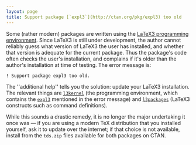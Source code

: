 ```yaml
---
layout: page
title: Support package [`expl3`](http://ctan.org/pkg/expl3) too old
---
```





Some (rather modern) packages are written using the 
[LaTeX3 programming environment](./FAQ-LaTeX3.html).  Since LaTeX3
is still under development, the author cannot reliably guess what
version of LaTeX3 the user has installed, and whether that version
is adequate for the current package.  Thus the package's code often
checks the user's installation, and complains if it's older than the
author's installation at time of testing.  The error message is:
```latex
! Support package expl3 too old.
```
The ''additional help'' tells you the solution: update your LaTeX3
installation.  The relevant things are [`l3kernel`](http://ctan.org/pkg/l3kernel) (the
programming environment, which contains the [`expl3`](http://ctan.org/pkg/expl3) mentioned
in the error message) and [`l3packages`](http://ctan.org/pkg/l3packages) (LaTeX3 constructs
such as command definitions).


While this sounds a drastic remedy, it is no longer the major
undertaking it once was&nbsp;&mdash; if you are using a modern TeX
distribution that you installed yourself, ask it to update over the
internet; if that choice is not available, install from the
`tds.zip` files available for both packages on CTAN.






